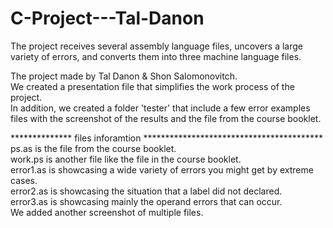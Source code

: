 # C-Project---Tal-Danon
The project receives several assembly language files, uncovers a large variety of errors, and converts them into three machine language files.


The project made by Tal Danon & Shon Salomonovitch.  
We created a presentation file that simplifies the work process of the project.  
In addition, we created a folder 'tester' that include a few error examples files with the screenshot of the results
and the file from the course booklet. 


************** files inforamtion *****************************************  
ps.as is the file from the course booklet.  
work.ps is another file like the file in the course booklet.  
error1.as is showcasing a wide variety of errors you might get by extreme cases.  
error2.as is showcasing the situation that a label did not declared.  
error3.as is showcasing mainly the operand errors that can occur.  
We added another screenshot of multiple files.  
